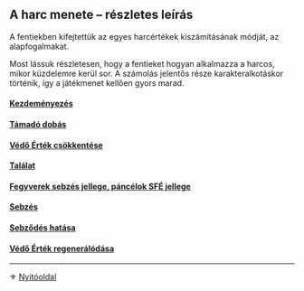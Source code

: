 
## A harc menete – részletes leírás

A fentiekben kifejtettük az egyes harcértékek kiszámításának módját, az alapfogalmakat.

Most lássuk részletesen, hogy a fentieket hogyan alkalmazza a harcos, mikor küzdelemre kerül sor. A számolás jelentős része karakteralkotáskor történik, így a játékmenet kellően gyors marad.

#### [Kezdeményezés](064_02_02_kezdemenyezes.md)

#### [Támadó dobás](064_02_03_tamado_dobas.md)

#### [Védő Érték csökkentése](064_02_04_vedo_ertek_csokkentese.md)

#### [Találat](064_02_05_talalat.md)

#### [Fegyverek sebzés jellege, páncélok SFÉ jellege](064_02_06_fegyver_sebzes_jellege.md)

#### [Sebzés](064_02_07_sebzes.md)

#### [Sebződés hatása](064_02_08_sebzodes_hatasa.md)

#### [Védő Érték regenerálódása](064_02_09_ve_regeneralodas.md)


---

⚜️ [Nyitóoldal](start.md#6-harcrendszer-%EF%B8%8F)
